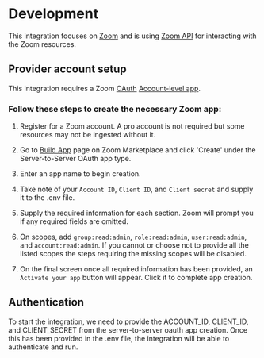 # Development

This integration focuses on [Zoom](https://zoom.us/) and is using
[Zoom API](https://marketplace.zoom.us/docs/api-reference/zoom-api) for
interacting with the Zoom resources.

## Provider account setup

This integration requires a Zoom
[OAuth](https://marketplace.zoom.us/docs/guides/build#oauth)
[Account-level app](https://marketplace.zoom.us/docs/guides/build#account-level-user-managed-apps).

### Follow these steps to create the necessary Zoom app:

1. Register for a Zoom account. A pro account is not required but some resources
   may not be ingested without it.

2. Go to [Build App](https://marketplace.zoom.us/develop/create) page on Zoom
   Marketplace and click 'Create' under the Server-to-Server OAuth app type.

3. Enter an app name to begin creation.

4. Take note of your `Account ID`, `Client ID`, and `Client secret` and supply
   it to the .env file.

5. Supply the required information for each section. Zoom will prompt you if any
   required fields are omitted.

6. On scopes, add `group:read:admin`, `role:read:admin`, `user:read:admin`, and
   `account:read:admin`. If you cannot or choose not to provide all the listed
   scopes the steps requiring the missing scopes will be disabled.

7. On the final screen once all required information has been provided, an
   `Activate your app` button will appear. Click it to complete app creation.

## Authentication

To start the integration, we need to provide the ACCOUNT_ID, CLIENT_ID, and
CLIENT_SECRET from the server-to-server oauth app creation. Once this has been
provided in the .env file, the integration will be able to authenticate and run.
